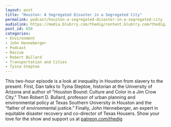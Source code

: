 ```yaml
---
layout: post
title: "Houston: A Segregated Disaster in a Segregated City"
permalink: podcast/houston-a-segregated-disaster-in-a-segregated-city
audiolink: https://media.blubrry.com/thedig/content.blubrry.com/thedig/The_Dig_-_EP_47_-_HoustonSpecial.mp3
post_id: 654
categories: 
- Environment
- John Henneberger
- Podcast
- Racism
- Robert Bullard
- Transportation and Cities
- Tyina Steptoe
---
```


This two-hour episode is a look at inequality in Houston from slavery to the present. First, Dan talks to Tyina Steptoe, historian at the University of Arizona and author of "Houston Bound: Culture and Color in a Jim Crow City." Then Robert D. Bullard, professor of urban planning and environmental policy at Texas Southern University in Houston and the “father of environmental justice.” Finally, John Henneberger, an expert in equitable disaster recovery and co-director of Texas Housers. Show your love for the show and support us at 
[patreon.com/thedig](patreon.com/thedig  )